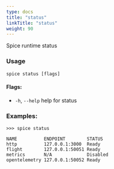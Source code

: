 ```yaml
---
type: docs
title: "status"
linkTitle: "status"
weight: 90
---
```

Spice runtime status

### Usage
```shell
spice status [flags]
```

#### Flags:
  - `-h`, `--help`   help for status

### Examples:
```shell 
>>> spice status

NAME          ENDPOINT        STATUS
http          127.0.0.1:3000  Ready
flight        127.0.0.1:50051 Ready
metrics       N/A             Disabled
opentelemetry 127.0.0.1:50052 Ready
```